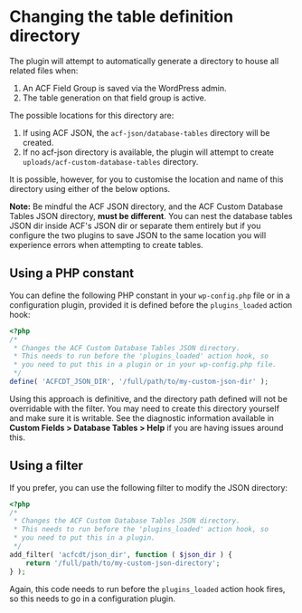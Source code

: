 # Changing the table definition directory

The plugin will attempt to automatically generate a directory to house all related files when:

1. An ACF Field Group is saved via the WordPress admin.
2. The table generation on that field group is active.

The possible locations for this directory are:

1. If using ACF JSON, the `acf-json/database-tables` directory will be created.
2. If no acf-json directory is available, the plugin will attempt to create `uploads/acf-custom-database-tables`
   directory.

It is possible, however, for you to customise the location and name of this directory using either of the below options.

**Note:** Be mindful the ACF JSON directory, and the ACF Custom Database Tables JSON directory, **must be different**.
You can nest the database tables JSON dir inside ACF's JSON dir or separate them entirely but if you configure the two
plugins to save JSON to the same location you will experience errors when attempting to create tables.

## Using a PHP constant

You can define the following PHP constant in your `wp-config.php` file or in a configuration plugin, provided it is
defined before the `plugins_loaded` action hook:

```php
<?php
/*
 * Changes the ACF Custom Database Tables JSON directory.
 * This needs to run before the 'plugins_loaded' action hook, so 
 * you need to put this in a plugin or in your wp-config.php file.
 */
define( 'ACFCDT_JSON_DIR', '/full/path/to/my-custom-json-dir' );
```

Using this approach is definitive, and the directory path defined will not be overridable with the filter. You may need
to create this directory yourself and make sure it is writable. See the diagnostic information available in
**Custom Fields > Database Tables > Help** if you are having issues around this.

## Using a filter

If you prefer, you can use the following filter to modify the JSON directory:

```php
<?php
/*
 * Changes the ACF Custom Database Tables JSON directory.
 * This needs to run before the 'plugins_loaded' action hook, so 
 * you need to put this in a plugin.
 */
add_filter( 'acfcdt/json_dir', function ( $json_dir ) {
	return '/full/path/to/my-custom-json-directory';
} );
```

Again, this code needs to run before the `plugins_loaded` action hook fires, so this needs to go in a configuration
plugin.